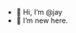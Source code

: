 - 👋 Hi, I’m @jay
- 👀 I’m new here.

<!---
mazcuz/mazcuz is a ✨ special ✨ repository because its `README.md` (this file) appears on your GitHub profile.
You can click the Preview link to take a look at your changes.
--->
